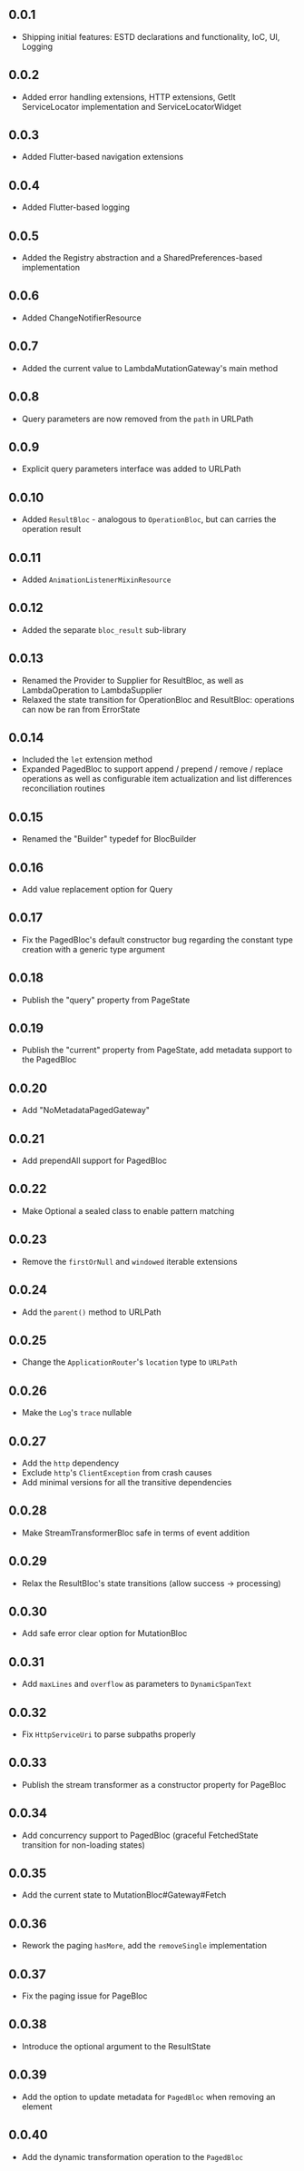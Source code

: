 ## 0.0.1

* Shipping initial features: ESTD declarations and functionality, IoC, UI, Logging

## 0.0.2

* Added error handling extensions, HTTP extensions, GetIt ServiceLocator implementation and ServiceLocatorWidget

## 0.0.3

* Added Flutter-based navigation extensions

## 0.0.4

* Added Flutter-based logging

## 0.0.5

* Added the Registry abstraction and a SharedPreferences-based implementation

## 0.0.6

* Added ChangeNotifierResource

## 0.0.7

* Added the current value to LambdaMutationGateway's main method

## 0.0.8

* Query parameters are now removed from the `path` in URLPath

## 0.0.9

* Explicit query parameters interface was added to URLPath

## 0.0.10

* Added `ResultBloc` - analogous to `OperationBloc`, but can carries the operation result

## 0.0.11

* Added `AnimationListenerMixinResource`

## 0.0.12

* Added the separate `bloc_result` sub-library

## 0.0.13

* Renamed the Provider to Supplier for ResultBloc, as well as LambdaOperation to LambdaSupplier
* Relaxed the state transition for OperationBloc and ResultBloc: operations can now be ran from ErrorState

## 0.0.14

* Included the `let` extension method
* Expanded PagedBloc to support append / prepend / remove / replace operations as well as configurable item actualization and list differences reconciliation routines

## 0.0.15

* Renamed the "Builder" typedef for BlocBuilder

## 0.0.16

* Add value replacement option for Query

## 0.0.17

* Fix the PagedBloc's default constructor bug regarding the constant type creation with a generic type argument

## 0.0.18

* Publish the "query" property from PageState

## 0.0.19

* Publish the "current" property from PageState, add metadata support to the PagedBloc

## 0.0.20

* Add "NoMetadataPagedGateway"

## 0.0.21

* Add prependAll support for PagedBloc

## 0.0.22

* Make Optional a sealed class to enable pattern matching

## 0.0.23

* Remove the `firstOrNull` and `windowed` iterable extensions

## 0.0.24

* Add the `parent()` method to URLPath

## 0.0.25

* Change the `ApplicationRouter`'s `location` type to `URLPath`

## 0.0.26

* Make the `Log`'s `trace` nullable

## 0.0.27

* Add the `http` dependency
* Exclude `http`'s `ClientException` from crash causes
* Add minimal versions for all the transitive dependencies

## 0.0.28

* Make StreamTransformerBloc safe in terms of event addition

## 0.0.29

* Relax the ResultBloc's state transitions (allow success -> processing)

## 0.0.30

* Add safe error clear option for MutationBloc

## 0.0.31

* Add `maxLines` and `overflow` as parameters to `DynamicSpanText`

## 0.0.32

* Fix `HttpServiceUri` to parse subpaths properly

## 0.0.33

* Publish the stream transformer as a constructor property for PageBloc

## 0.0.34

* Add concurrency support to PagedBloc (graceful FetchedState transition for non-loading states)

## 0.0.35

* Add the current state to MutationBloc#Gateway#Fetch

## 0.0.36

* Rework the paging `hasMore`, add the `removeSingle` implementation

## 0.0.37

* Fix the paging issue for PageBloc

## 0.0.38

* Introduce the optional argument to the ResultState

## 0.0.39

* Add the option to update metadata for `PagedBloc` when removing an element

## 0.0.40

* Add the dynamic transformation operation to the `PagedBloc`
